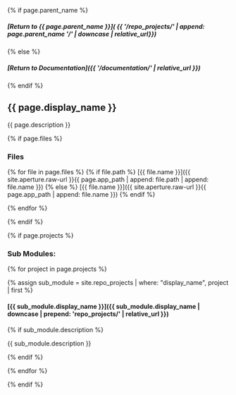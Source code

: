 {% if page.parent_name %}
##### [Return to {{ page.parent_name }}]( {{ '/repo_projects/' | append: page.parent_name '/' | downcase | relative_url}})
{% else %}
##### [Return to Documentation]({{ '/documentation/' | relative_url }})
{% endif %}

## {{ page.display_name }}

{{ page.description }}

{% if page.files %}

### Files

{% for file in page.files %}
{% if file.path %}
[{{ file.name }}]({{ site.aperture.raw-url }}{{ page.app_path | append: file.path | append: file.name }})
{% else %}
[{{ file.name }}]({{ site.aperture.raw-url }}{{ page.app_path | append: file.name }})
{% endif %}

{% endfor %}

{% endif %}

{% if page.projects %}

### Sub Modules:

{% for project in page.projects %}

{% assign sub_module = site.repo_projects | where: "display_name", project | first %}

#### [{{ sub_module.display_name }}]({{ sub_module.display_name | downcase | prepend: 'repo_projects/' | relative_url }})

{% if sub_module.description %}

{{ sub_module.description }}

{% endif %}

{% endfor %}

{% endif %}